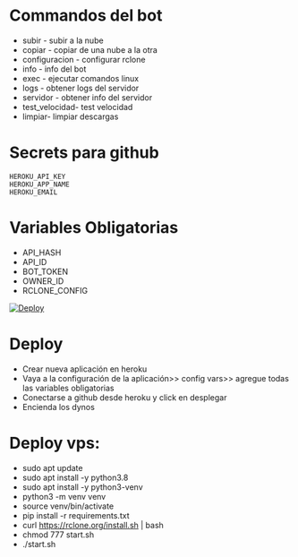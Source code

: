 # Commandos del bot 
- subir - subir a la nube 
- copiar - copiar de una nube a la otra
- configuracion - configurar rclone 
- info - info del bot 
- exec - ejecutar comandos linux 
- logs - obtener logs del servidor 
- servidor - obtener info del servidor
- test_velocidad- test velocidad 
- limpiar- limpiar descargas

# Secrets para github
    HEROKU_API_KEY
    HEROKU_APP_NAME
    HEROKU_EMAIL

# Variables Obligatorias 
- API_HASH 
- API_ID 
- BOT_TOKEN 
- OWNER_ID 
- RCLONE_CONFIG    
    
[![Deploy](https://www.herokucdn.com/deploy/button.svg)](https://heroku.com/deploy?template=)    

# Deploy
- Crear nueva aplicación en heroku
- Vaya a la configuración de la aplicación>> config vars>> agregue todas las variables obligatorias
- Conectarse a github desde heroku y click en desplegar
- Encienda los dynos

# Deploy vps: 
- sudo apt update 
- sudo apt install -y python3.8 
- sudo apt install -y python3-venv 
- python3 -m venv venv 
- source venv/bin/activate 
- pip install -r requirements.txt 
- curl https://rclone.org/install.sh | bash
- chmod 777 start.sh
- ./start.sh



